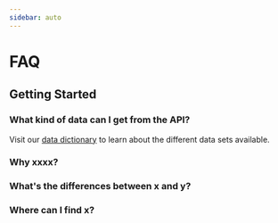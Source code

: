 ```yaml
---
sidebar: auto
---
```


# FAQ
## Getting Started
### What kind of data can I get from the API?
Visit our [data dictionary](http://insert-link.com) to learn about the different data sets available.
### Why xxxx?
### What's the differences between x and y?
### Where can I find x?
